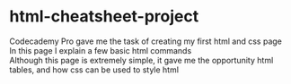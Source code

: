 # html-cheatsheet-project
Codecademy Pro gave me the task of creating my first html and css page
<br>
In this page I explain a few basic html commands
<br>
Although this page is extremely simple, it gave me the opportunity html tables, and how css can be used to style html
